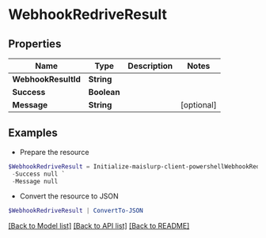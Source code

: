 # WebhookRedriveResult
## Properties

Name | Type | Description | Notes
------------ | ------------- | ------------- | -------------
**WebhookResultId** | **String** |  | 
**Success** | **Boolean** |  | 
**Message** | **String** |  | [optional] 

## Examples

- Prepare the resource
```powershell
$WebhookRedriveResult = Initialize-maislurp-client-powershellWebhookRedriveResult  -WebhookResultId null `
 -Success null `
 -Message null
```

- Convert the resource to JSON
```powershell
$WebhookRedriveResult | ConvertTo-JSON
```

[[Back to Model list]](../README#documentation-for-models) [[Back to API list]](../README#documentation-for-api-endpoints) [[Back to README]](../README)

